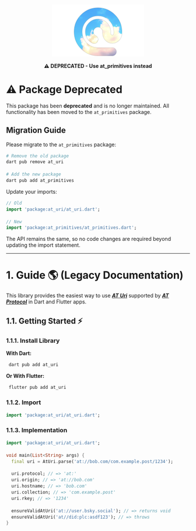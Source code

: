 <p align="center">
  <a href="https://github.com/myConsciousness/atproto.dart">
    <img alt="at_uri" width="50%" height="auto" src="https://raw.githubusercontent.com/myConsciousness/atproto.dart/main/resources/pkg_logo.png">
  </a>
</p>

<p align="center">
  <b>⚠️ DEPRECATED - Use at_primitives instead</b>
</p>

# ⚠️ Package Deprecated

This package has been **deprecated** and is no longer maintained. All functionality has been moved to the `at_primitives` package.

## Migration Guide

Please migrate to the `at_primitives` package:

```bash
# Remove the old package
dart pub remove at_uri

# Add the new package
dart pub add at_primitives
```

Update your imports:

```dart
// Old
import 'package:at_uri/at_uri.dart';

// New
import 'package:at_primitives/at_primitives.dart';
```

The API remains the same, so no code changes are required beyond updating the import statement.

---

# 1. Guide 🌎 (Legacy Documentation)

This library provides the easiest way to use **_[AT Uri](https://atproto.com/specs/at-uri-scheme)_** supported by **_[AT Protocol](https://atproto.com)_** in Dart and Flutter apps.

## 1.1. Getting Started ⚡

### 1.1.1. Install Library

**With Dart:**

```bash
 dart pub add at_uri
```

**Or With Flutter:**

```bash
 flutter pub add at_uri
```

### 1.1.2. Import

```dart
import 'package:at_uri/at_uri.dart';
```

### 1.1.3. Implementation

```dart
import 'package:at_uri/at_uri.dart';

void main(List<String> args) {
  final uri = AtUri.parse('at://bob.com/com.example.post/1234');

  uri.protocol; // => 'at:'
  uri.origin; // => 'at://bob.com'
  uri.hostname; // => 'bob.com'
  uri.collection; // => 'com.example.post'
  uri.rkey; // => '1234'

  ensureValidAtUri('at://user.bsky.social'); // => returns void
  ensureValidAtUri('at//did:plc:asdf123'); // => throws
}
```
